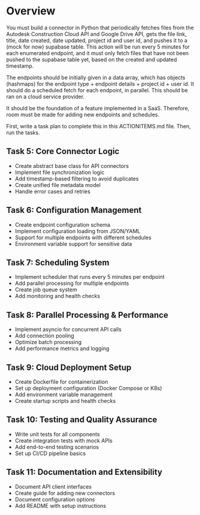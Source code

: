 # Overview

You must build a connector in Python that periodically fetches files from the Autodesk Construction Cloud API and Google Drive API, gets the file link, title, date created, date updated, project id and user id, and pushes it to a (mock for now) supabase table. This action will be run every 5 minutes for each enumerated endpoint, and it must only fetch files that have not been pushed to the supabase table yet, based on the created and updated timestamp. 

The endpoints should be initially given in a data array, which has objects (hashmaps) for the endpoint type + endpoint details + project id + user id. It should do a scheduled fetch for each endpoint, in parallel. This should be ran on a cloud service provider.

It should be the foundation of a feature implemented in a SaaS. Therefore, room must be made for adding new endpoints and schedules.

First, write a task plan to complete this in this ACTIONITEMS.md file. Then, run the tasks.

## Task 5: Core Connector Logic
- Create abstract base class for API connectors
- Implement file synchronization logic
- Add timestamp-based filtering to avoid duplicates
- Create unified file metadata model
- Handle error cases and retries

## Task 6: Configuration Management
- Create endpoint configuration schema
- Implement configuration loading from JSON/YAML
- Support for multiple endpoints with different schedules
- Environment variable support for sensitive data

## Task 7: Scheduling System
- Implement scheduler that runs every 5 minutes per endpoint
- Add parallel processing for multiple endpoints
- Create job queue system
- Add monitoring and health checks

## Task 8: Parallel Processing & Performance
- Implement asyncio for concurrent API calls
- Add connection pooling
- Optimize batch processing
- Add performance metrics and logging

## Task 9: Cloud Deployment Setup
- Create Dockerfile for containerization
- Set up deployment configuration (Docker Compose or K8s)
- Add environment variable management
- Create startup scripts and health checks

## Task 10: Testing and Quality Assurance
- Write unit tests for all components
- Create integration tests with mock APIs
- Add end-to-end testing scenarios
- Set up CI/CD pipeline basics

## Task 11: Documentation and Extensibility
- Document API client interfaces
- Create guide for adding new connectors
- Document configuration options
- Add README with setup instructions